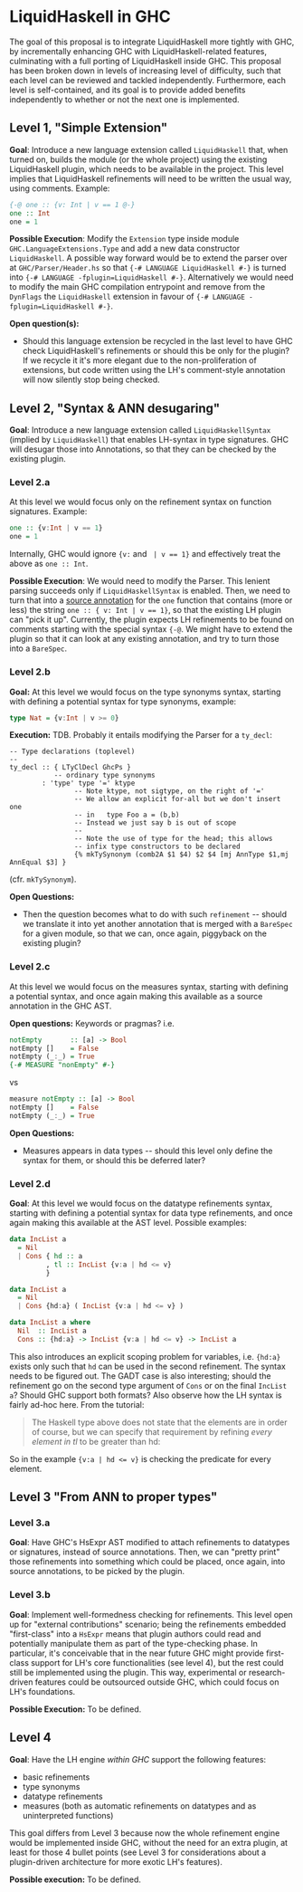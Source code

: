 # LiquidHaskell in GHC

The goal of this proposal is to integrate LiquidHaskell more tightly with GHC,
by incrementally enhancing GHC with LiquidHaskell-related features, culminating
with a full porting of LiquidHaskell inside GHC. This proposal has been broken down in
levels of increasing level of difficulty, such that each level can be reviewed
and tackled independently. Furthermore, each level is self-contained, and its goal is to
provide added benefits independently to whether or not the next one is implemented.

## Level 1, "Simple Extension"

**Goal**: Introduce a new language extension called `LiquidHaskell` that, when turned on, builds
the module (or the whole project) using the existing LiquidHaskell plugin, which needs to be available
in the project. This level implies that LiquidHaskell refinements will need to be written the usual way,
using comments. Example:

```hs
{-@ one :: {v: Int | v == 1 @-}
one :: Int
one = 1
```

**Possible Execution**: Modify the `Extension` type inside module `GHC.LanguageExtensions.Type` and add a new
data constructor `LiquidHaskell`. A possible way forward would be to extend the parser over at
`GHC/Parser/Header.hs` so that `{-# LANGUAGE LiquidHaskell #-}` is turned into `{-# LANGUAGE -fplugin=LiquidHaskell #-}`.
Alternatively we would need to modify the main GHC compilation entrypoint and remove from the `DynFlags`
the `LiquidHaskell` extension in favour of `{-# LANGUAGE -fplugin=LiquidHaskell #-}`.

**Open question(s):** 

* Should this language extension be recycled in the last
  level to have GHC check LiquidHaskell's refinements or should this be only for
  the plugin? If we recycle it it's more elegant due to the non-proliferation of
  extensions, but code written using the LH's comment-style annotation will now
  silently stop being checked.

## Level 2, "Syntax & ANN desugaring"

**Goal**: Introduce a new language extension called `LiquidHaskellSyntax` (implied by `LiquidHaskell`) that enables 
LH-syntax in type signatures. GHC will desugar those into Annotations, so that they can be checked by the existing plugin.

### Level 2.a 

At this level we would focus only on the refinement syntax on function signatures. Example:

```hs
one :: {v:Int | v == 1}
one = 1
```

Internally, GHC would ignore `{v:` and ` | v == 1}` and effectively treat the above as `one :: Int`. 

**Possible Execution**: We would need to modify the Parser. This lenient parsing
succeeds only if `LiquidHaskellSyntax` is enabled. Then, we need to turn that
into a [source
annotation](http://downloads.haskell.org/~ghc/latest/docs/html/users_guide/extending_ghc.html#source-annotations)
for the `one` function that contains (more or less) the string `one :: { v: Int
| v == 1}`, so that the existing LH plugin can "pick it up". Currently, the
plugin expects LH refinements to be found on comments starting with the special
syntax `{-@`. We might have to extend the plugin so that it can look at any
existing annotation, and try to turn those into a `BareSpec`.

### Level 2.b

**Goal:** At this level we would focus on the type synonyms syntax, starting with defining a potential
syntax for type synonyms, example:

```hs
type Nat = {v:Int | v >= 0}
```

**Execution:** TDB. Probably it entails modifying the Parser for a `ty_decl`:

```
-- Type declarations (toplevel)
--
ty_decl :: { LTyClDecl GhcPs }
           -- ordinary type synonyms
        : 'type' type '=' ktype
                -- Note ktype, not sigtype, on the right of '='
                -- We allow an explicit for-all but we don't insert one
                -- in   type Foo a = (b,b)
                -- Instead we just say b is out of scope
                --
                -- Note the use of type for the head; this allows
                -- infix type constructors to be declared
                {% mkTySynonym (comb2A $1 $4) $2 $4 [mj AnnType $1,mj AnnEqual $3] }
```

(cfr. `mkTySynonym`). 

**Open Questions:**

* Then the question becomes what to do with such
  `refinement` -- should we translate it into yet another annotation that is
  merged with a `BareSpec` for a given module, so that we can, once again,
  piggyback on the existing plugin?

### Level 2.c

At this level we would focus on the measures syntax, starting with defining a potential syntax, and once
again making this available as a source annotation in the GHC AST.

**Open questions:** Keywords or pragmas? i.e.

```hs
notEmpty       :: [a] -> Bool
notEmpty []    = False
notEmpty (_:_) = True
{-# MEASURE "nonEmpty" #-}
```

vs

```hs
measure notEmpty :: [a] -> Bool
notEmpty []    = False
notEmpty (_:_) = True
```

**Open Questions:** 

* Measures appears in data types -- should this level only define the syntax
  for them, or should this be deferred later?

### Level 2.d

**Goal**: At this level we would focus on the datatype refinements syntax, starting with defining a
potential syntax for data type refinements, and once again making this available at the AST level.
Possible examples:

```hs
data IncList a
  = Nil
  | Cons { hd :: a
         , tl :: IncList {v:a | hd <= v}
         }

data IncList a
  = Nil
  | Cons {hd:a} ( IncList {v:a | hd <= v} )

data IncList a where
  Nil  :: IncList a
  Cons :: {hd:a} -> IncList {v:a | hd <= v} -> IncList a
```

This also introduces an explicit scoping problem for variables, i.e. `{hd:a}` exists only such that `hd`
can be used in the second refinement. The syntax needs to be figured out. The GADT case is also interesting;
should the refinement go on the second type argument of `Cons` or on the final `IncList a`? Should GHC
support both formats? Also observe how the LH syntax is fairly ad-hoc here. From the tutorial:

> The Haskell type above does not state that the elements are in order of
> course, but we can specify that requirement by refining _every element in tl_
> to be greater than hd:

So in the example `{v:a | hd <= v}` is checking the predicate for every element.

## Level 3 "From ANN to proper types"

### Level 3.a

**Goal**: Have GHC's HsExpr AST modified to attach refinements to datatypes or
signatures, instead of source annotations. Then, we can "pretty print" those refinements into something which
could be placed, once again, into source annotations, to be picked by the
plugin.

### Level 3.b

**Goal**: Implement well-formedness checking for refinements. This level open
up for "external contributions" scenario; being the refinements embedded
"first-class" into a `HsExpr` means that plugin authors could read and
potentially manipulate them as part of the type-checking phase. In particular,
it's conceivable that in the near future GHC might provide first-class support
for LH's core functionalities (see level 4), but the rest could still be
implemented using the plugin. This way, experimental or research-driven
features could be outsourced outside GHC, which could focus on LH's
foundations.

**Possible Execution:** To be defined.

## Level 4

**Goal**: Have the LH engine _within GHC_ support the following features:

* basic refinements
* type synonyms
* datatype refinements
* measures (both as automatic refinements on datatypes and as uninterpreted functions)

This goal differs from Level 3 because now the whole refinement engine would be
implemented inside GHC, without the need for an extra plugin, at least for
those 4 bullet points (see Level 3 for considerations about a plugin-driven
architecture for more exotic LH's features).

**Possible execution:** To be defined.
